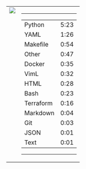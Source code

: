 
<table><tr>
<td valign="top">
  <img src="https://wakatime.com/share/@Aperture/0cd21d5d-ac4f-458d-9c71-d06f479c1297.png" />
</td>

<td valign="top">
  <hr>
  <table>
    <tr><td>Python</td><td>5:23</td></tr><tr><td>YAML</td><td>1:26</td></tr><tr><td>Makefile</td><td>0:54</td></tr><tr><td>Other</td><td>0:47</td></tr><tr><td>Docker</td><td>0:35</td></tr><tr><td>VimL</td><td>0:32</td></tr><tr><td>HTML</td><td>0:28</td></tr><tr><td>Bash</td><td>0:23</td></tr><tr><td>Terraform</td><td>0:16</td></tr><tr><td>Markdown</td><td>0:04</td></tr><tr><td>Git</td><td>0:03</td></tr><tr><td>JSON</td><td>0:01</td></tr><tr><td>Text</td><td>0:01</td></tr>
  </table>
  <hr>
</td>
</tr></table>

